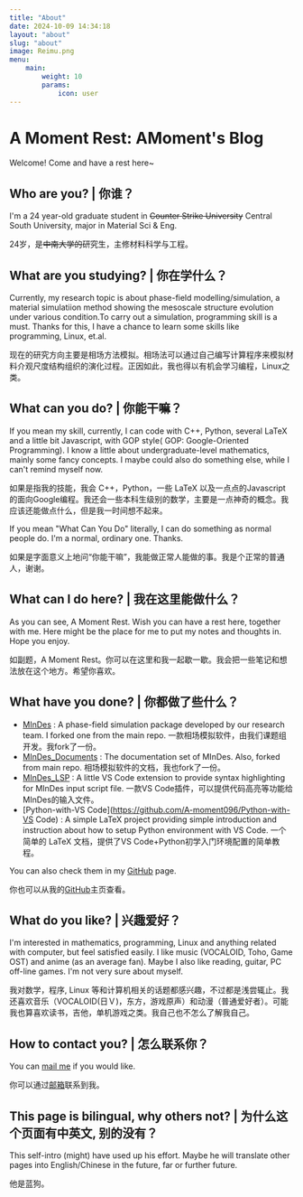 ```yaml
---
title: "About"
date: 2024-10-09 14:34:18
layout: "about"
slug: "about"
image: Reimu.png
menu:
    main:
        weight: 10 
        params:
            icon: user
---
```

# A Moment Rest: AMoment's Blog
Welcome! Come and have a rest here~
<!--more-->
## Who are you? | 你谁？
I'm a 24 year-old graduate student in ~~Counter Strike University~~ Central South University, major in Material Sci & Eng.

24岁，是~~中南大学的~~研究生，主修材料科学与工程。

## What are you studying? | 你在学什么？
Currently, my research topic is about phase-field modelling/simulation, a material simulatiion method showing the mesoscale structure evolution under various condition.To carry out a simulation, programming skill is a must. Thanks for this, I have a chance to learn some skills like programming, Linux, et.al.

现在的研究方向主要是相场方法模拟。相场法可以通过自己编写计算程序来模拟材料介观尺度结构组织的演化过程。正因如此，我也得以有机会学习编程，Linux之类。

## What can you do? | 你能干嘛？
If you mean my skill, currently, I can code with C++, Python, several LaTeX and a little bit Javascript, with GOP style( GOP: Google-Oriented Programming). I know a little about undergraduate-level mathematics, mainly some fancy concepts. I maybe could also do something else, while I can't remind myself now.

如果是指我的技能，我会 C++，Python，一些 LaTeX 以及一点点的Javascript 的面向Google编程。我还会一些本科生级别的数学，主要是一点神奇的概念。我应该还能做点什么，但是我一时间想不起来。

If you mean "What Can You Do" literally, I can do something as normal people do. I'm a normal, ordinary one. Thanks.

如果是字面意义上地问“你能干嘛”，我能做正常人能做的事。我是个正常的普通人，谢谢。

## What can I do here? | 我在这里能做什么？

As you can see, A Moment Rest. Wish you can have a rest here, together with me. Here might be the place for me to put my notes and thoughts in. Hope you enjoy.

如副题，A Moment Rest。你可以在这里和我一起歇一歇。我会把一些笔记和想法放在这个地方。希望你喜欢。

## What have you done? | 你都做了些什么？

- [MInDes](https://github.com/A-moment096/MInDes) : A phase-field simulation package developed by our research team. I forked one from the main repo. 一款相场模拟软件，由我们课题组开发。我fork了一份。
- [MInDes_Documents](https://github.com/A-moment096/MInDes_Documents) : The documentation set of MInDes. Also, forked from main repo. 相场模拟软件的文档，我也fork了一份。
- [MInDes_LSP](https://github.com/A-moment096/MInDes-LSP) : A little VS Code extension to provide syntax highlighting for MInDes input script file. 一款VS Code插件，可以提供代码高亮等功能给MInDes的输入文件。
- [Python-with-VS Code](https://github.com/A-moment096/Python-with-VS Code) : A simple LaTeX project providing simple introduction and instruction about how to setup Python environment with VS Code. 一个简单的 LaTeX 文档，提供了VS Code+Python初学入门环境配置的简单教程。

You can also check them in my [GitHub](https://github.com/A-moment096) page.

你也可以从我的[GitHub](https://github.com/A-moment096)主页查看。

## What do you like? | 兴趣爱好？
I'm interested in mathematics, programming, Linux and anything related with computer, but feel satisfied easily. I like music (VOCALOID, Toho, Game OST) and anime (as an average fan). Maybe I also like reading, guitar, PC off-line games. I'm not very sure about myself.

我对数学，程序, Linux 等和计算机相关的话题都感兴趣，不过都是浅尝辄止。我还喜欢音乐（VOCALOID(日Ｖ)，东方，游戏原声）和动漫（普通爱好者）。可能我也算喜欢读书，吉他，单机游戏之类。我自己也不怎么了解我自己。

## How to contact you? | 怎么联系你？
You can [mail me](mailto:amoment096@gmail.com) if you would like.

你可以通过[邮箱](mailto:amoment096@gmail.com)联系到我。

## This page is bilingual, why others not? | 为什么这个页面有中英文, 别的没有？
This self-intro (might) have used up his effort. Maybe he will translate other pages into English/Chinese in the future, far or further future.

他是蓝狗。

